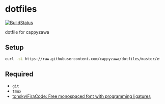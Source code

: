# dotfiles

[![BuildStatus](https://github.com/cappyzawa/dotfiles/workflows/CI/badge.svg)](https://github.com/cappyzawa/dotfiles/actions?query=workflow%3ACI)

dotfile for cappyzawa

## Setup

```bash
curl -sL https://raw.githubusercontent.com/cappyzawa/dotfiles/master/etc/install | bash
```

## Required

* `git`
* `tmux`
* [tonsky/FiraCode: Free monospaced font with programming ligatures](https://github.com/tonsky/FiraCode)
